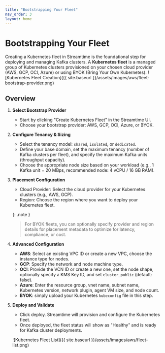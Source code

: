 ```yaml
---
title: "Bootstrapping Your Fleet"
nav_order: 3
layout: home
---
```


# Bootstrapping Your Fleet

Creating a Kubernetes fleet in Streamtime is the foundational step for deploying and managing Kafka clusters. A **Kubernetes fleet** is a managed group of Kubernetes clusters provisioned on your chosen cloud provider (AWS, GCP, OCI, Azure) or using BYOK (Bring Your Own Kubernetes).
![Kubernetes Fleet Creation]({{ site.baseurl }}/assets/images/aws/fleet-bootstrap-provider.png)

## Overview

1. **Select Bootstrap Provider**  
   - Start by clicking "Create Kubernetes Fleet" in the Streamtime UI.
   - Choose your bootstrap provider: AWS, GCP, OCI, Azure, or BYOK.

2. **Configure Tenancy & Sizing**  
   - Select the tenancy model: `shared`, `isolated`, or `dedicated`.
   - Define your base domain, set the maximum tenancy (number of Kafka clusters per fleet), and specify the maximum Kafka units (throughput capacity).
   - Choose the appropriate node size based on your workload (e.g., 1 Kafka unit = 20 MBps, recommended node: 4 vCPU / 16 GB RAM).

3. **Placement Configuration**
   - Cloud Provider: Select the cloud provider for your Kubernetes clusters (e.g., AWS, GCP).
   - Region: Choose the region where you want to deploy your Kubernetes fleet.
 
   {: .note }
   > For BYOK fleets, you can optionally specify provider and region details for placement metadata to optimize for latency, compliance, or cost.

4. **Advanced Configuration**  
   - **AWS**: Select an existing VPC ID or create a new VPC, choose the instance type for nodes.
   - **GCP**: Specify the network and node machine type.
   - **OCI**: Provide the VCN ID or create a new one, set the node shape, optionally specify a KMS Key ID, and set `cluster_public` (default: false).
   - **Azure**: Enter the resource group, vnet name, subnet name, Kubernetes version, network plugin, agent VM size, and node count.
   - **BYOK**: simply upload your Kubernetes `kubeconfig` file in this step.

5. **Deploy and Validate**  
   - Click deploy. Streamtime will provision and configure the Kubernetes fleet.
   - Once deployed, the fleet status will show as "Healthy" and is ready for Kafka cluster deployments.

   ![Kubernetes Fleet List]({{ site.baseurl }}/assets/images/aws/fleet-list.png)